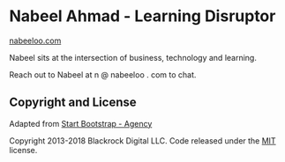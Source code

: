 # Nabeel Ahmad - Learning Disruptor

[nabeeloo.com](http://nabeeloo.com)

Nabeel sits at the intersection of business, technology and learning.

Reach out to Nabeel at &#110; &#064; &#110;&#097;&#098;&#101;&#101;&#108;&#111;&#111; &#046; &#099;&#111;&#109; to chat.

## Copyright and License
Adapted from [Start Bootstrap - Agency](https://startbootstrap.com/template-overviews/agency/)

Copyright 2013-2018 Blackrock Digital LLC. Code released under the [MIT](https://github.com/BlackrockDigital/startbootstrap-agency/blob/gh-pages/LICENSE) license.
